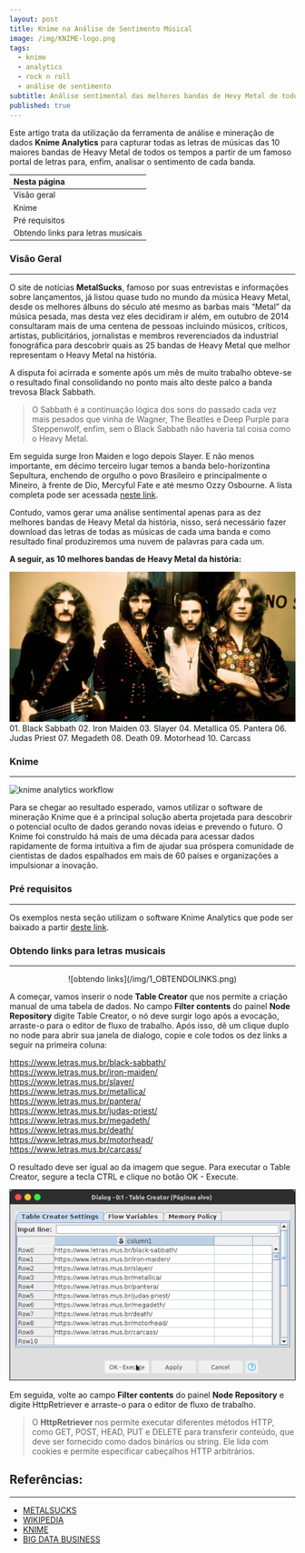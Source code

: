 ```yaml
---
layout: post
title: Knime na Análise de Sentimento Músical
image: /img/KNIME-logo.png
tags:
  - knime
  - analytics
  - rock n roll
  - análise de sentimento
subtitle: Análise sentimental das melhores bandas de Hevy Metal de todos os tempos
published: true
---
```

Este artigo trata da utilização da ferramenta de análise e mineração de dados **Knime Analytics** para capturar todas as letras de músicas das 10 maiores bandas de Heavy Metal de todos os tempos a partir de um famoso portal de letras para, enfim, analisar o sentimento de cada banda.  

| Nesta página |
| :------      |
| Visão geral  | 
| Knime        |
| Pré requisitos | 
| Obtendo links para letras musicais |

### Visão Geral
---
O site de notícias **MetalSucks**, famoso por suas entrevistas e informações sobre lançamentos, já listou quase tudo no mundo da música Heavy Metal, desde os melhores álbuns do século até mesmo as barbas mais “Metal” da música pesada, mas desta vez eles decidiram ir além, em outubro de 2014 consultaram mais de uma centena de pessoas incluindo músicos, críticos, artistas, publicitários, jornalistas e membros reverenciados da industrial fonográfica para descobrir quais as 25 bandas de Heavy Metal que melhor representam o Heavy Metal na história.

A disputa foi acirrada e somente após um mês de muito trabalho obteve-se o resultado final consolidando no ponto mais alto deste palco a banda trevosa Black Sabbath.

> O Sabbath é a continuação lógica dos sons do passado cada vez mais pesados que vinha de Wagner, The Beatles e Deep Purple para Steppenwolf, enfim, sem o Black Sabbath não haveria tal coisa como o Heavy Metal.

Em seguida surge Iron Maiden e logo depois Slayer. E não menos importante, em décimo terceiro lugar temos a banda belo-horizontina Sepultura, enchendo de orgulho o povo Brasileiro e principalmente o Mineiro, à frente de Dio, Mercyful Fate e até mesmo Ozzy Osbourne. A lista completa pode ser acessada [neste link](http://www.metalsucks.net/2014/11/14/25-best-metal-bands-time-real-1-black-sabbath/).

Contudo, vamos gerar uma análise sentimental apenas para as dez melhores bandas de Heavy Metal da história, nisso, será necessário fazer download das letras de todas as músicas de cada uma banda e como resultado final produziremos uma nuvem de palavras para cada um.  

**A seguir, as 10 melhores bandas de Heavy Metal da história:**  
<center>
<img src = "https://github.com/datalivre/datalivre.github.io/blob/master/img/blacksabbath.jpg" alt="Integrantes Black Sabbath" width = "600">
</center>
01. Black Sabbath 
02. Iron Maiden
03. Slayer
04. Metallica
05. Pantera 
06. Judas Priest 
07. Megadeth 
08. Death
09. Motorhead 
10. Carcass 

### Knime 
---
![knime analytics workflow](https://www.knime.org/files/images/products/AnalyticsPlatform/end-to-end_analytics_workflow.png)  

Para se chegar ao resultado esperado, vamos utilizar o software de mineração Knime que é a principal solução aberta projetada para descobrir o potencial oculto de dados gerando novas ideias e prevendo o futuro. O Knime foi construído há mais de uma década para acessar dados rapidamente de forma intuitiva a fim de ajudar sua próspera comunidade de cientistas de dados espalhados em mais de 60 países e organizações a impulsionar a inovação. 

### Pré requisitos
---
Os exemplos nesta seção utilizam o software Knime Analytics que pode ser baixado a partir [deste link](https://www.knime.org/downloads/overview).

### Obtendo links para letras musicais 
---
<center>
![obtendo links](/img/1_OBTENDOLINKS.png)
</center>

A começar, vamos inserir o node **Table Creator** que nos permite a criação manual de uma tabela de dados. No campo **Filter contents** do painel **Node Repository** digite Table Creator, o nó deve surgir logo após a evocação, arraste-o para o editor de fluxo de trabalho. Após isso, dê um clique duplo no node para abrir sua janela de dialogo, copie e cole todos os dez links a seguir na primeira coluna:

https://www.letras.mus.br/black-sabbath/  
https://www.letras.mus.br/iron-maiden/  
https://www.letras.mus.br/slayer/  
https://www.letras.mus.br/metallica/  
https://www.letras.mus.br/pantera/  
https://www.letras.mus.br/judas-priest/  
https://www.letras.mus.br/megadeth/  
https://www.letras.mus.br/death/  
https://www.letras.mus.br/motorhead/  
https://www.letras.mus.br/carcass/  

O resultado deve ser igual ao da imagem que segue. Para executar o Table Creator, segure a tecla CTRL e clique no botão OK - Execute.  

![janela de diálogo](/img/2-dialogo.png)
    
Em seguida, volte ao campo **Filter contents** do painel **Node Repository** e digite HttpRetriever e arraste-o para o editor de fluxo de trabalho.
> O **HttpRetriever** nos permite executar diferentes métodos HTTP, como GET, POST, HEAD, PUT e DELETE para transferir conteúdo, que deve ser fornecido como dados binários ou string. Ele lida com cookies e permite especificar cabeçalhos HTTP arbitrários.


     
     
## Referências:
---
* [METALSUCKS](http://www.metalsucks.net/2014/11/14/25-best-metal-bands-time-real-1-black-sabbath/)  
* [WIKIPEDIA](https://pt.wikipedia.org/wiki/Nuvem_de_tags)  
* [KNIME](https://www.knime.org/)  
* [BIG DATA BUSINESS](http://www.bigdatabusiness.com.br/como-classificar-sentimentos-nas-redes-sociais/)
